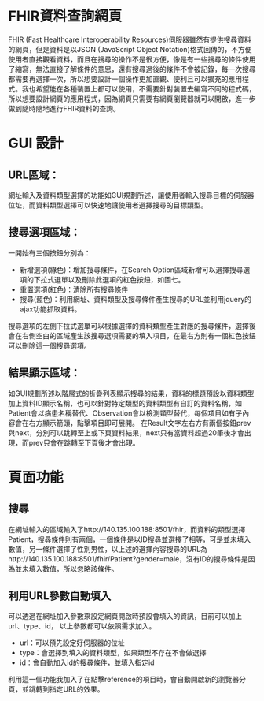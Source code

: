 # FHIR資料查詢網頁
FHIR (Fast Healthcare Interoperability Resources)伺服器雖然有提供搜尋資料的網頁，但是資料是以JSON (JavaScript Object Notation)格式回傳的，不方便使用者直接觀看資料，而且在搜尋的操作不是很方便，像是有一些搜尋的條件使用了縮寫，無法直接了解條件的意思，還有搜尋過後的條件不會被記錄，每一次搜尋都需要再選擇一次，所以想要設計一個操作更加直觀、便利且可以擴充的應用程式。我也希望能在各種裝置上都可以使用，不需要針對裝置去編寫不同的程式碼，所以想要設計網頁的應用程式，因為網頁只需要有網頁瀏覽器就可以開啟，進一步做到隨時隨地進行FHIR資料的查詢。

# GUI 設計
## URL區域：
網址輸入及資料類型選擇的功能如GUI規劃所述，讓使用者輸入搜尋目標的伺服器位址，而資料類型選擇可以快速地讓使用者選擇搜尋的目標類型。

## 搜尋選項區域：
一開始有三個按鈕分別為：
* 新增選項(綠色)：增加搜尋條件，在Search Option區域新增可以選擇搜尋選項的下拉式選單以及刪除此選項的紅色按鈕，如圖七。
* 重置選項(紅色)：清除所有搜尋條件
* 搜尋(藍色)：利用網址、資料類型及搜尋條件產生搜尋的URL並利用jquery的ajax功能抓取資料。

搜尋選項的左側下拉式選單可以根據選擇的資料類型產生對應的搜尋條件，選擇後會在右側空白的區域產生該搜尋選項需要的填入項目，在最右方則有一個紅色按鈕可以刪除這一個搜尋選項。

## 結果顯示區域：
如GUI規劃所述以階層式的折疊列表顯示搜尋的結果，資料的標題預設以資料類型加上資料ID顯示名稱，也可以針對特定類型的資料類型有自訂的資料名稱，如Patient會以病患名稱替代、Observation會以檢測類型替代，每個項目如有子內容會在右方顯示箭頭，點擊項目即可展開。
在Result文字左右方有兩個按鈕prev與next，分別可以跳轉至上或下頁資料結果，next只有當資料超過20筆後才會出現，而prev只會在跳轉至下頁後才會出現。

# 頁面功能
## 搜尋
在網址輸入的區域輸入了http://140.135.100.188:8501/fhir，而資料的類型選擇Patient，搜尋條件則有兩個，一個條件是以ID搜尋並選擇了相等，可是並未填入數值，另一條件選擇了性別男性，以上述的選擇內容搜尋的URL為http://140.135.100.188:8501/fhir/Patient?gender=male，沒有ID的搜尋條件是因為並未填入數值，所以忽略該條件。

## 利用URL參數自動填入
可以透過在網址加入參數來設定網頁開啟時預設會填入的資訊，目前可以加上url、type、id， 以上參數都可以依照需求加入。
* url：可以預先設定好伺服器的位址
* type：會選擇到填入的資料類型，如果類型不存在不會做選擇
* id：會自動加入id的搜尋條件，並填入指定id

利用這一個功能我加入了在點擊reference的項目時，會自動開啟新的瀏覽器分頁，並跳轉到指定URL的效果。